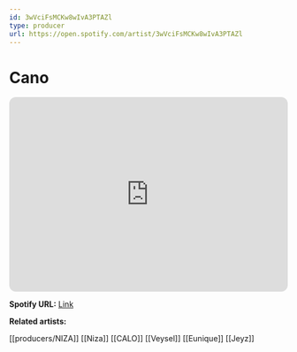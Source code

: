 ```yaml
---
id: 3wVciFsMCKw8wIvA3PTAZl
type: producer
url: https://open.spotify.com/artist/3wVciFsMCKw8wIvA3PTAZl
---
```

# Cano

<iframe style="border-radius:12px" src="https://open.spotify.com/embed/artist/3wVciFsMCKw8wIvA3PTAZl" width="100%" height="352" frameBorder="0" allowfullscreen="" allow="autoplay; clipboard-write; encrypted-media; fullscreen; picture-in-picture" loading="lazy"></iframe>

**Spotify URL:** [Link](https://open.spotify.com/artist/3wVciFsMCKw8wIvA3PTAZl)

**Related artists:**

[[producers/NIZA]]
[[Niza]]
[[CALO]]
[[Veysel]]
[[Eunique]]
[[Jeyz]]
